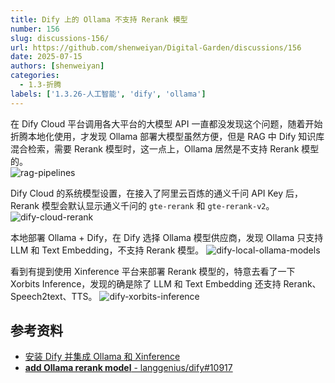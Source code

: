 ```yaml
---
title: Dify 上的 Ollama 不支持 Rerank 模型
number: 156
slug: discussions-156/
url: https://github.com/shenweiyan/Digital-Garden/discussions/156
date: 2025-07-15
authors: [shenweiyan]
categories: 
  - 1.3-折腾
labels: ['1.3.26-人工智能', 'dify', 'ollama']
---
```


在 Dify Cloud 平台调用各大平台的大模型 API 一直都没发现这个问题，随着开始折腾本地化使用，才发现 Ollama 部署大模型虽然方便，但是 RAG 中 Dify 知识库混合检索，需要 Rerank 模型时，这一点上，Ollama 居然是不支持 Rerank 模型的。     
![rag-pipelines](https://kg.weiyan.cc/2025/07/rag-pipelines.webp)

<!-- more -->

Dify Cloud 的系统模型设置，在接入了阿里云百炼的通义千问 API Key 后，Rerank 模型会默认显示通义千问的 `gte-rerank` 和 `gte-rerank-v2`。
![dify-cloud-rerank](https://kg.weiyan.cc/2025/07/dify-cloud-rerank.webp)

本地部署 Ollama + Dify，在 Dify 选择 Ollama 模型供应商，发现 Ollama 只支持 LLM 和 Text Embedding，不支持 Rerank 模型。
![dify-local-ollama-models](https://kg.weiyan.cc/2025/07/dify-local-ollama-models.webp)

看到有提到使用 Xinference 平台来部署 Rerank 模型的，特意去看了一下 Xorbits Inference，发现的确是除了 LLM 和 Text Embedding 还支持 Rerank、Speech2text、TTS。
![dify-xorbits-inference](https://kg.weiyan.cc/2025/07/dify-xorbits-inference.webp)

## 参考资料

- [安装 Dify 并集成 Ollama 和 Xinference](https://zhuanlan.zhihu.com/p/719782211)
- [**add Ollama rerank model** - langgenius/dify#10917](https://github.com/langgenius/dify/issues/10917)

<script src="https://giscus.app/client.js"
	data-repo="shenweiyan/Digital-Garden"
	data-repo-id="R_kgDOKgxWlg"
	data-mapping="number"
	data-term="156"
	data-reactions-enabled="1"
	data-emit-metadata="0"
	data-input-position="bottom"
	data-theme="light"
	data-lang="zh-CN"
	crossorigin="anonymous"
	async>
</script>
